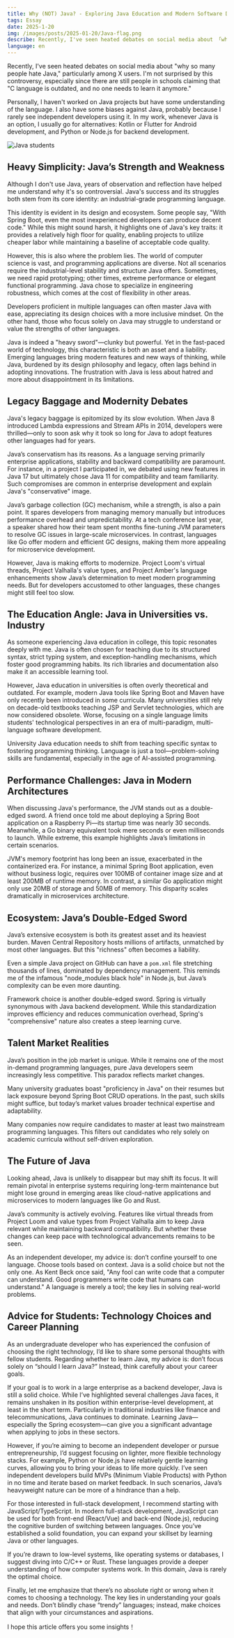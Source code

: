 ```yaml
---
title: Why (NOT) Java? - Exploring Java Education and Modern Software Development  
tags: Essay  
date: 2025-1-20  
img: /images/posts/2025-01-20/Java-flag.png  
describe: Recently, I've seen heated debates on social media about 「why so many people hate Java,」 particularly among X users. As an independent developer, I have my biases against Java too. Let's dive into this topic today. 
language: en 
---
```


Recently, I've seen heated debates on social media about "why so many people hate Java," particularly among X users. I'm not surprised by this controversy, especially since there are still people in schools claiming that "C language is outdated, and no one needs to learn it anymore."

Personally, I haven't worked on Java projects but have some understanding of the language. I also have some biases against Java, probably because I rarely see independent developers using it. In my work, whenever Java is an option, I usually go for alternatives: Kotlin or Flutter for Android development, and Python or Node.js for backend development.

![Java students](/images/posts/2025-01-20/Java-flag.png)

## Heavy Simplicity: Java’s Strength and Weakness  

Although I don't use Java, years of observation and reflection have helped me understand why it's so controversial. Java's success and its struggles both stem from its core identity: an industrial-grade programming language.

This identity is evident in its design and ecosystem. Some people say, "With Spring Boot, even the most inexperienced developers can produce decent code." While this might sound harsh, it highlights one of Java's key traits: it provides a relatively high floor for quality, enabling projects to utilize cheaper labor while maintaining a baseline of acceptable code quality.

However, this is also where the problem lies. The world of computer science is vast, and programming applications are diverse. Not all scenarios require the industrial-level stability and structure Java offers. Sometimes, we need rapid prototyping; other times, extreme performance or elegant functional programming. Java chose to specialize in engineering robustness, which comes at the cost of flexibility in other areas.

Developers proficient in multiple languages can often master Java with ease, appreciating its design choices with a more inclusive mindset. On the other hand, those who focus solely on Java may struggle to understand or value the strengths of other languages.

Java is indeed a "heavy sword"—clunky but powerful. Yet in the fast-paced world of technology, this characteristic is both an asset and a liability. Emerging languages bring modern features and new ways of thinking, while Java, burdened by its design philosophy and legacy, often lags behind in adopting innovations. The frustration with Java is less about hatred and more about disappointment in its limitations.

## Legacy Baggage and Modernity Debates  

Java's legacy baggage is epitomized by its slow evolution. When Java 8 introduced Lambda expressions and Stream APIs in 2014, developers were thrilled—only to soon ask why it took so long for Java to adopt features other languages had for years.

Java’s conservatism has its reasons. As a language serving primarily enterprise applications, stability and backward compatibility are paramount. For instance, in a project I participated in, we debated using new features in Java 17 but ultimately chose Java 11 for compatibility and team familiarity. Such compromises are common in enterprise development and explain Java's "conservative" image.

Java’s garbage collection (GC) mechanism, while a strength, is also a pain point. It spares developers from managing memory manually but introduces performance overhead and unpredictability. At a tech conference last year, a speaker shared how their team spent months fine-tuning JVM parameters to resolve GC issues in large-scale microservices. In contrast, languages like Go offer modern and efficient GC designs, making them more appealing for microservice development.

However, Java is making efforts to modernize. Project Loom's virtual threads, Project Valhalla's value types, and Project Amber's language enhancements show Java’s determination to meet modern programming needs. But for developers accustomed to other languages, these changes might still feel too slow.

## The Education Angle: Java in Universities vs. Industry  

As someone experiencing Java education in college, this topic resonates deeply with me. Java is often chosen for teaching due to its structured syntax, strict typing system, and exception-handling mechanisms, which foster good programming habits. Its rich libraries and documentation also make it an accessible learning tool.

However, Java education in universities is often overly theoretical and outdated. For example, modern Java tools like Spring Boot and Maven have only recently been introduced in some curricula. Many universities still rely on decade-old textbooks teaching JSP and Servlet technologies, which are now considered obsolete. Worse, focusing on a single language limits students' technological perspectives in an era of multi-paradigm, multi-language software development.

University Java education needs to shift from teaching specific syntax to fostering programming thinking. Language is just a tool—problem-solving skills are fundamental, especially in the age of AI-assisted programming.

## Performance Challenges: Java in Modern Architectures  

When discussing Java's performance, the JVM stands out as a double-edged sword. A friend once told me about deploying a Spring Boot application on a Raspberry Pi—its startup time was nearly 30 seconds. Meanwhile, a Go binary equivalent took mere seconds or even milliseconds to launch. While extreme, this example highlights Java’s limitations in certain scenarios.

JVM's memory footprint has long been an issue, exacerbated in the containerized era. For instance, a minimal Spring Boot application, even without business logic, requires over 100MB of container image size and at least 200MB of runtime memory. In contrast, a similar Go application might only use 20MB of storage and 50MB of memory. This disparity scales dramatically in microservices architecture.

## Ecosystem: Java’s Double-Edged Sword  

Java’s extensive ecosystem is both its greatest asset and its heaviest burden. Maven Central Repository hosts millions of artifacts, unmatched by most other languages. But this "richness" often becomes a liability.

Even a simple Java project on GitHub can have a `pom.xml` file stretching thousands of lines, dominated by dependency management. This reminds me of the infamous "node_modules black hole" in Node.js, but Java’s complexity can be even more daunting.

Framework choice is another double-edged sword. Spring is virtually synonymous with Java backend development. While this standardization improves efficiency and reduces communication overhead, Spring's "comprehensive" nature also creates a steep learning curve.

## Talent Market Realities  

Java’s position in the job market is unique. While it remains one of the most in-demand programming languages, pure Java developers seem increasingly less competitive. This paradox reflects market changes.

Many university graduates boast "proficiency in Java" on their resumes but lack exposure beyond Spring Boot CRUD operations. In the past, such skills might suffice, but today’s market values broader technical expertise and adaptability.

Many companies now require candidates to master at least two mainstream programming languages. This filters out candidates who rely solely on academic curricula without self-driven exploration.

## The Future of Java  

Looking ahead, Java is unlikely to disappear but may shift its focus. It will remain pivotal in enterprise systems requiring long-term maintenance but might lose ground in emerging areas like cloud-native applications and microservices to modern languages like Go and Rust.

Java’s community is actively evolving. Features like virtual threads from Project Loom and value types from Project Valhalla aim to keep Java relevant while maintaining backward compatibility. But whether these changes can keep pace with technological advancements remains to be seen.

As an independent developer, my advice is: don’t confine yourself to one language. Choose tools based on context. Java is a solid choice but not the only one. As Kent Beck once said, "Any fool can write code that a computer can understand. Good programmers write code that humans can understand." A language is merely a tool; the key lies in solving real-world problems.

## Advice for Students: Technology Choices and Career Planning

As an undergraduate developer who has experienced the confusion of choosing the right technology, I’d like to share some personal thoughts with fellow students. Regarding whether to learn Java, my advice is: don’t focus solely on “should I learn Java?” Instead, think carefully about your career goals.

If your goal is to work in a large enterprise as a backend developer, Java is still a solid choice. While I’ve highlighted several challenges Java faces, it remains unshaken in its position within enterprise-level development, at least in the short term. Particularly in traditional industries like finance and telecommunications, Java continues to dominate. Learning Java—especially the Spring ecosystem—can give you a significant advantage when applying to jobs in these sectors.

However, if you’re aiming to become an independent developer or pursue entrepreneurship, I’d suggest focusing on lighter, more flexible technology stacks. For example, Python or Node.js have relatively gentle learning curves, allowing you to bring your ideas to life more quickly. I’ve seen independent developers build MVPs (Minimum Viable Products) with Python in no time and iterate based on market feedback. In such scenarios, Java’s heavyweight nature can be more of a hindrance than a help.

For those interested in full-stack development, I recommend starting with JavaScript/TypeScript. In modern full-stack development, JavaScript can be used for both front-end (React/Vue) and back-end (Node.js), reducing the cognitive burden of switching between languages. Once you’ve established a solid foundation, you can expand your skillset by learning Java or other languages.

If you’re drawn to low-level systems, like operating systems or databases, I suggest diving into C/C++ or Rust. These languages provide a deeper understanding of how computer systems work. In this domain, Java is rarely the optimal choice.

Finally, let me emphasize that there’s no absolute right or wrong when it comes to choosing a technology. The key lies in understanding your goals and needs. Don’t blindly chase “trendy” languages; instead, make choices that align with your circumstances and aspirations.

I hope this article offers you some insights！